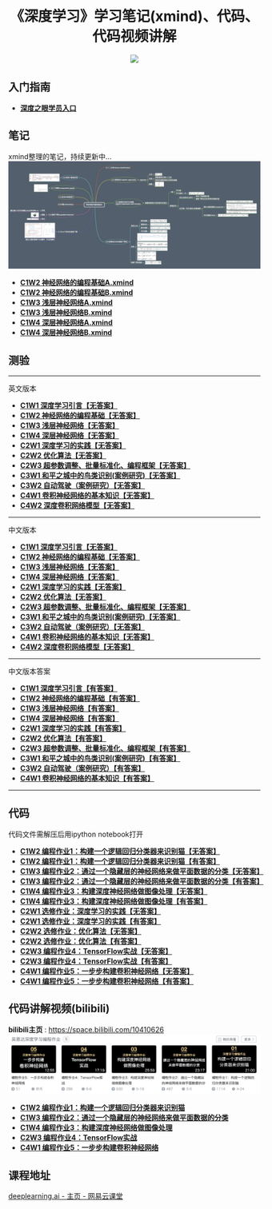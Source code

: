 <h1 align="center">《深度学习》学习笔记(xmind)、代码、代码视频讲解</h1>


<p align="center"><a href="https://github.com/greebear"><img src="https://img.shields.io/badge/%E4%BD%9C%E8%80%85-greebear-blue.svg"></a></p>

## 入门指南
- [**深度之眼学员入口**](./guide/guide.md)


## 笔记

xmind整理的笔记，持续更新中...
[![](assets/xmindDemo.jpg)](./xmind/)

- [**C1W2 神经网络的编程基础A.xmind**](./xmind/C1W2/C1W2%20神经网络的编程基础A.xmind)
- [**C1W2 神经网络的编程基础B.xmind**](./xmind/C1W2/C1W2%20神经网络的编程基础B.xmind)
- [**C1W3 浅层神经网络A.xmind**](./xmind/C1W3/C1W3%20浅层神经网络A.xmind)
- [**C1W3 浅层神经网络B.xmind**](./xmind/C1W3/C1W3%20浅层神经网络B.xmind)
- [**C1W4 深层神经网络A.xmind**](./xmind/C1W4/C1W4%20深度神经网络A.xmind)
- [**C1W4 深层神经网络B.xmind**](./xmind/C1W4/C1W4%20深度神经网络B.xmind)
## 测验

---
英文版本
- [**C1W1 深度学习引言【无答案】**](./trials/C1W1_noAnswers_EnVer.md)
- [**C1W2 神经网络的编程基础【无答案】**](./trials/C1W2_noAnswers_EnVer.md)
- [**C1W3 浅层神经网络【无答案】**](./trials/C1W3_noAnswers_EnVer.md)
- [**C1W4 深层神经网络【无答案】**](./trials/C1W4_noAnswers_EnVer.md)
- [**C2W1 深度学习的实践【无答案】**](./trials/C2W1_noAnswers_EnVer.md)
- [**C2W2 优化算法【无答案】**](./trials/C2W2_noAnswers_EnVer.md)
- [**C2W3 超参数调整、批量标准化、编程框架【无答案】**](./trials/C2W3_noAnswers_EnVer.md)
- [**C3W1 和平之城中的鸟类识别(案例研究)【无答案】**](./trials/C3W1_noAnswers_EnVer.md)
- [**C3W2 自动驾驶（案例研究）【无答案】**](./trials/C3W2_noAnswers_EnVer.md)
- [**C4W1 卷积神经网络的基本知识【无答案】**](./trials/C4W1_noAnswers_EnVer.md)
- [**C4W2 深度卷积网络模型【无答案】**](./trials/C4W2_noAnswers_EnVer.md)
---
中文版本
- [**C1W1 深度学习引言【无答案】**](./trials/C1W1_noAnswers.md)
- [**C1W2 神经网络的编程基础【无答案】**](./trials/C1W2_noAnswers.md)
- [**C1W3 浅层神经网络【无答案】**](./trials/C1W3_noAnswers.md)
- [**C1W4 深层神经网络【无答案】**](./trials/C1W4_noAnswers.md)
- [**C2W1 深度学习的实践【无答案】**](./trials/C2W1_noAnswers.md)
- [**C2W2 优化算法【无答案】**](./trials/C2W2_noAnswers.md)
- [**C2W3 超参数调整、批量标准化、编程框架【无答案】**](./trials/C2W3_noAnswers.md)
- [**C3W1 和平之城中的鸟类识别(案例研究)【无答案】**](./trials/C3W1_noAnswers.md)
- [**C3W2 自动驾驶（案例研究）【无答案】**](./trials/C3W2_noAnswers.md)
- [**C4W1 卷积神经网络的基本知识【无答案】**](./trials/C4W1_noAnswers.md)
- [**C4W2 深度卷积网络模型【无答案】**](./trials/C4W2_noAnswers.md)
---
中文版本答案
- [**C1W1 深度学习引言【有答案】**](./trials/C1W1_withAnswers.md)
- [**C1W2 神经网络的编程基础【有答案】**](./trials/C1W2_withAnswers.md)
- [**C1W3 浅层神经网络【有答案】**](./trials/C1W3_withAnswers.md)
- [**C1W4 深层神经网络【有答案】**](./trials/C1W4_withAnswers.md)
- [**C2W1 深度学习的实践【有答案】**](./trials/C2W1_withAnswers.md)
- [**C2W2 优化算法【有答案】**](./trials/C2W2_withAnswers.md)
- [**C2W3 超参数调整、批量标准化、编程框架【有答案】**](./trials/C2W3_withAnswers.md)
- [**C3W1 和平之城中的鸟类识别(案例研究)【有答案】**](./trials/C3W1_withAnswers.md)
- [**C3W2 自动驾驶（案例研究）【有答案】**](./trials/C3W2_withAnswers.md)
- [**C4W1 卷积神经网络的基本知识【有答案】**](./trials/C4W1_withAnswers.md)
---

## 代码
代码文件需解压后用ipython notebook打开

- [**C1W2 编程作业1：构建一个逻辑回归分类器来识别猫【无答案】**](./assignment/assignment_noAnswers/C1/assignment2(C1W2).zip)
- [**C1W2 编程作业1：构建一个逻辑回归分类器来识别猫【有答案】**](./assignment/assignment_withAnswers/C1/assignment2(C1W2).zip)
- [**C1W3 编程作业2：通过一个隐藏层的神经网络来做平面数据的分类【无答案】**](./assignment/assignment_noAnswers/C1/assignment3(C1W3).zip)
- [**C1W3 编程作业2：通过一个隐藏层的神经网络来做平面数据的分类【有答案】**](./assignment/assignment_withAnswers/C1/assignment3(C1W3).zip)
- [**C1W4 编程作业3：构建深度神经网络做图像处理【无答案】**](./assignment/assignment_noAnswers/C1/assignment4(C1W4).zip)
- [**C1W4 编程作业3：构建深度神经网络做图像处理【有答案】**](./assignment/assignment_withAnswers/C1/assignment4(C1W4).zip)
- [**C2W1 选修作业：深度学习的实践【无答案】**](./assignment/assignment_noAnswers/C2/Practical%20aspects%20of%20Deep%20Learning.zip)
- [**C2W1 选修作业：深度学习的实践【有答案】**](./assignment/assignment_withAnswers/C2/Practical%20aspects%20of%20Deep%20Learning.zip)
- [**C2W2 选修作业：优化算法【无答案】**](./assignment/assignment_noAnswers/C2/Optimization%20methods.zip)
- [**C2W2 选修作业：优化算法【有答案】**](./assignment/assignment_withAnswers/C2/Optimization%20methods.zip)
- [**C2W3 编程作业4：TensorFlow实战【无答案】**](./assignment/assignment_noAnswers/C2/Tensorflow%20Tutorial)
- [**C2W3 编程作业4：TensorFlow实战【有答案】**](./assignment/assignment_withAnswers/C2/Tensorflow%20Tutorial)
- [**C4W1 编程作业5：一步步构建卷积神经网络【无答案】**](./assignment/assignment_noAnswers/C4/Convolution%20model%20Application.zip)
- [**C4W1 编程作业5：一步步构建卷积神经网络【有答案】**](./assignment/assignment_withAnswers/C4/Convolution%20model%20Application.zip)

## 代码讲解视频(bilibili)
**bilibili主页** : https://space.bilibili.com/10410626
[![](./assets/bilibiliDemo.jpg)](https://space.bilibili.com/10410626)
- [**C1W2 编程作业1：构建一个逻辑回归分类器来识别猫**](https://www.bilibili.com/video/av50307869)
- [**C1W3 编程作业2：通过一个隐藏层的神经网络来做平面数据的分类**](https://www.bilibili.com/video/av51486088)
- [**C1W4 编程作业3：构建深度神经网络做图像处理**](https://www.bilibili.com/video/av52785212)
- [**C2W3 编程作业4：TensorFlow实战**](https://www.bilibili.com/video/av54668655)
- [**C4W1 编程作业5：一步步构建卷积神经网络**](https://www.bilibili.com/video/av56250374)

## 课程地址

[deeplearning.ai - 主页 - 网易云课堂](https://study.163.com/provider/2001053000/index.htm)

